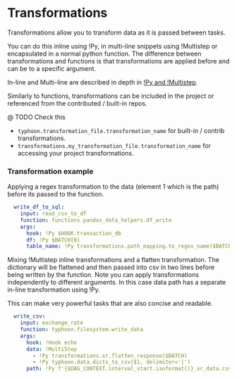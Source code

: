 # Transformations

Transformations allow you to transform data as it is passed between tasks.

You can do this inline using !Py, in multi-line snippets using !Multistep or encapsulated in a normal python function.  The difference between transformations and functions is that transformations are applied before and can be to a specific argument.

In-line and Multi-line are described in depth in [!Py and !Multistep][1].

Similarly to functions, transformations can be included in the project or referenced from the contributed / built-in repos. 

@ TODO Check this
- `typhoon.transformation_file.transformation_name` for built-in / contrib transformations.
- `transformations.my_transformation_file.transformation_name` for accessing your project transformations. 


### Transformation example

Applying a regex transformation to the data (element 1 which is the path) before its passed to the function. 
```YAML
  write_df_to_sql:
    input: read_csv_to_df
    function: functions.pandas_data_helpers.df_write
    args:
      hook: !Py $HOOK.transaction_db
      df: !Py $BATCH[0]
      table_name: !Py transformations.path_mapping.to_regex_name($BATCH[1])
```

Mixing !Multistep inline transformations and a flatten transformation. The dictionary will be flattened and then passed into csv in two lines before being written by the function. Note you can apply transformations independently to different arguments. In this case data path has a separate in-line transformation using !Py. 

This can make very powerful tasks that are also concise and readable.  

```YAML
  write_csv:
    input: exchange_rate
    function: typhoon.filesystem.write_data
    args:
      hook: !Hook echo
      data: !MultiStep
        - !Py transformations.xr.flatten_response($BATCH)
        - !Py typhoon.data.dicts_to_csv($1, delimiter='|')
      path: !Py f'{$DAG_CONTEXT.interval_start.isoformat()}_xr_data.csv'
```



[1]: py-multistep.html